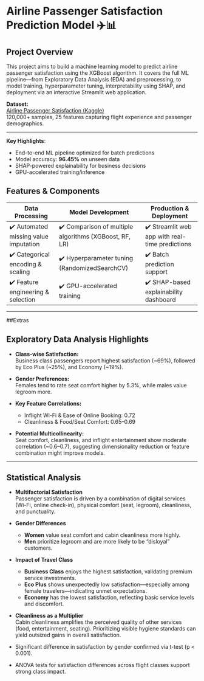 # Airline Passenger Satisfaction Prediction Model ✈️📊

## Project Overview

This project aims to build a machine learning model to predict airline passenger satisfaction using the XGBoost algorithm. It covers the full ML pipeline—from Exploratory Data Analysis (EDA) and preprocessing, to model training, hyperparameter tuning, interpretability using SHAP, and deployment via an interactive Streamlit web application.

**Dataset:**  
[Airline Passenger Satisfaction (Kaggle)](https://www.kaggle.com/datasets/teejmahal20/airline-passenger-satisfaction)  
120,000+ samples, 25 features capturing flight experience and passenger demographics.

---
**Key Highlights**:  
- End-to-end ML pipeline optimized for batch predictions  
- Model accuracy: **96.45%** on unseen data  
- SHAP-powered explainability for business decisions  
- GPU-accelerated training/inference  

## Features & Components

| Data Processing                         | Model Development                                      | Production & Deployment                         |
|---------------------------------------|-------------------------------------------------------|----------------------------------------------------|
| ✔️ Automated missing value imputation | ✔️ Comparison of multiple algorithms (XGBoost, RF, LR)| ✔️ Streamlit web app with real-time predictions   |
| ✔️ Categorical encoding & scaling     | ✔️ Hyperparameter tuning (RandomizedSearchCV)         | ✔️ Batch prediction support                       |
| ✔️ Feature engineering & selection    | ✔️ GPU-accelerated training                            | ✔️ SHAP-based explainability dashboard           |

---



##Extras

## Exploratory Data Analysis Highlights

- **Class-wise Satisfaction:**  
  Business class passengers report highest satisfaction (~69%), followed by Eco Plus (~25%), and Economy (~19%).

- **Gender Preferences:**  
  Females tend to rate seat comfort higher by 5.3%, while males value legroom more.

- **Key Feature Correlations:**  
  - Inflight Wi-Fi & Ease of Online Booking: 0.72  
  - Cleanliness & Food/Seat Comfort: 0.65–0.69  

- **Potential Multicollinearity:**  
  Seat comfort, cleanliness, and inflight entertainment show moderate correlation (~0.6–0.7), suggesting dimensionality reduction or feature combination might improve models.

---

## Statistical Analysis

- **Multifactorial Satisfaction**  
  Passenger satisfaction is driven by a combination of digital services (Wi-Fi, online check-in), physical comfort (seat, legroom), cleanliness, and punctuality.

- **Gender Differences**  
  - **Women** value seat comfort and cabin cleanliness more highly.  
  - **Men** prioritize legroom and are more likely to be “disloyal” customers.

- **Impact of Travel Class**  
  - **Business Class** enjoys the highest satisfaction, validating premium service investments.  
  - **Eco Plus** shows unexpectedly low satisfaction—especially among female travelers—indicating unmet expectations.  
  - **Economy** has the lowest satisfaction, reflecting basic service levels and discomfort.

- **Cleanliness as a Multiplier**  
  Cabin cleanliness amplifies the perceived quality of other services (food, entertainment, seating). Prioritizing visible hygiene standards can yield outsized gains in overall satisfaction.
- Significant difference in satisfaction by gender confirmed via t-test (p < 0.001).  
- ANOVA tests for satisfaction differences across flight classes support strong class impact.







